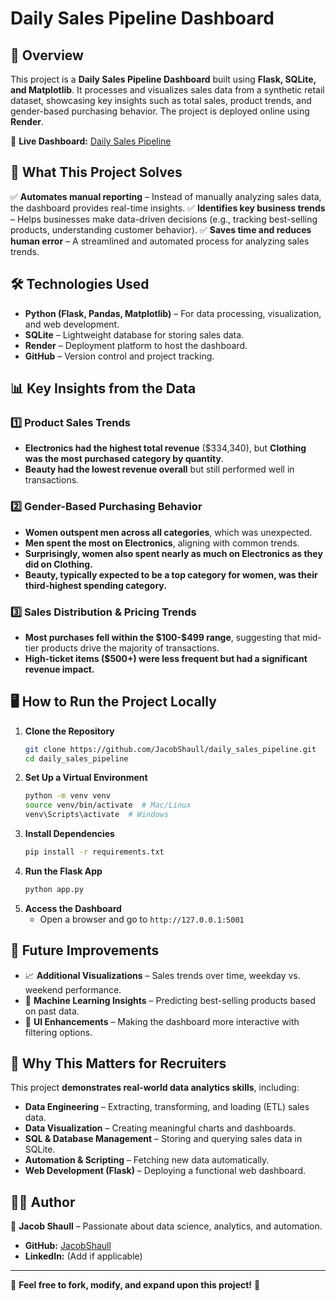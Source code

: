 # Daily Sales Pipeline Dashboard

## 📌 Overview

This project is a **Daily Sales Pipeline Dashboard** built using **Flask, SQLite, and Matplotlib**. It processes and visualizes sales data from a synthetic retail dataset, showcasing key insights such as total sales, product trends, and gender-based purchasing behavior. The project is deployed online using **Render**.

🚀 **Live Dashboard:** [Daily Sales Pipeline](https://daily-sales-pipeline.onrender.com)

## 🎯 What This Project Solves

✅ **Automates manual reporting** – Instead of manually analyzing sales data, the dashboard provides real-time insights.
✅ **Identifies key business trends** – Helps businesses make data-driven decisions (e.g., tracking best-selling products, understanding customer behavior).
✅ **Saves time and reduces human error** – A streamlined and automated process for analyzing sales trends.

## 🛠️ Technologies Used

- **Python (Flask, Pandas, Matplotlib)** – For data processing, visualization, and web development.
- **SQLite** – Lightweight database for storing sales data.
- **Render** – Deployment platform to host the dashboard.
- **GitHub** – Version control and project tracking.

## 📊 Key Insights from the Data

### **1️⃣ Product Sales Trends**

- **Electronics had the highest total revenue** (\$334,340), but **Clothing was the most purchased category by quantity**.
- **Beauty had the lowest revenue overall** but still performed well in transactions.

### **2️⃣ Gender-Based Purchasing Behavior**

- **Women outspent men across all categories**, which was unexpected.
- **Men spent the most on Electronics**, aligning with common trends.
- **Surprisingly, women also spent nearly as much on Electronics as they did on Clothing.**
- **Beauty, typically expected to be a top category for women, was their third-highest spending category.**

### **3️⃣ Sales Distribution & Pricing Trends**

- **Most purchases fell within the \$100-\$499 range**, suggesting that mid-tier products drive the majority of transactions.
- **High-ticket items (\$500+) were less frequent but had a significant revenue impact.**

## 🖥️ How to Run the Project Locally

1. **Clone the Repository**
   ```bash
   git clone https://github.com/JacobShaull/daily_sales_pipeline.git
   cd daily_sales_pipeline
   ```
2. **Set Up a Virtual Environment**
   ```bash
   python -m venv venv
   source venv/bin/activate  # Mac/Linux
   venv\Scripts\activate  # Windows
   ```
3. **Install Dependencies**
   ```bash
   pip install -r requirements.txt
   ```
4. **Run the Flask App**
   ```bash
   python app.py
   ```
5. **Access the Dashboard**
   - Open a browser and go to `http://127.0.0.1:5001`

## 🚀 Future Improvements

- 📈 **Additional Visualizations** – Sales trends over time, weekday vs. weekend performance.
- 🤖 **Machine Learning Insights** – Predicting best-selling products based on past data.
- 🎨 **UI Enhancements** – Making the dashboard more interactive with filtering options.

## 📌 Why This Matters for Recruiters

This project **demonstrates real-world data analytics skills**, including:

- **Data Engineering** – Extracting, transforming, and loading (ETL) sales data.
- **Data Visualization** – Creating meaningful charts and dashboards.
- **SQL & Database Management** – Storing and querying sales data in SQLite.
- **Automation & Scripting** – Fetching new data automatically.
- **Web Development (Flask)** – Deploying a functional web dashboard.

## 👨‍💻 Author

👋 **Jacob Shaull** – Passionate about data science, analytics, and automation.

- **GitHub:** [JacobShaull](https://github.com/JacobShaull)
- **LinkedIn:** (Add if applicable)

---

📢 **Feel free to fork, modify, and expand upon this project!** 🚀

